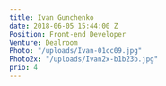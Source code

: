 ```yaml
---
title: Ivan Gunchenko
date: 2018-06-05 15:44:00 Z
Position: Front-end Developer
Venture: Dealroom
Photo: "/uploads/Ivan-01cc09.jpg"
Photo2x: "/uploads/Ivan2x-b1b23b.jpg"
prio: 4
---
```


